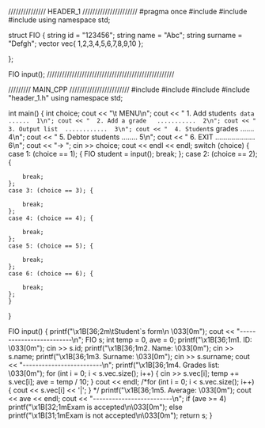 ///////////////  HEADER_1  //////////////////////
#pragma once
#include <iostream>
#include <string>
#include <vector>
using namespace std;

struct FIO {
	string id = "123456";
	string name = "Abc";
	string surname = "Defgh";
	vector<int> vec{ 1,2,3,4,5,6,7,8,9,10 };

};

FIO input();
///////////////////////////////////////////////////






/////////     MAIN_CPP     ////////////////////////
#include <iostream>
#include <iomanip>
#include <cmath>
#include "header_1.h"
using namespace std;

int main()
{
	int choice;
	cout << "\t   MENU\n";
	cout << "  1. Add student`s data ......  1\n";
	cout << "  2. Add a grade   ...........  2\n";
	cout << "  3. Output list  ............  3\n";
	cout << "  4. Student`s grades  .......  4\n";
	cout << "  5. Debtor students  ........  5\n";
	cout << "  6. EXIT ....................  6\n";
	cout << "-> ";
	cin >> choice;
	cout << endl << endl;
	switch (choice) {
	case 1: (choice == 1); {
		FIO student = input();
		break;
	};
	case 2: (choice == 2); {

		break;
	};
	case 3: (choice == 3); {

		break;
	};
	case 4: (choice == 4); {

		break;
	};
	case 5: (choice == 5); {

		break;
	};
	case 6: (choice == 6); {
		
		break;
	};
	}


}

FIO input() {
	printf("\x1B[36;2m\tStudent`s form\n \033[0m");
	cout << "-------------------------\n";
	FIO s;
	int temp = 0, ave = 0;
	printf("\x1B[36;1m1. ID: \033[0m");
	cin >> s.id;
	printf("\x1B[36;1m2. Name: \033[0m");
	cin >> s.name;
	printf("\x1B[36;1m3. Surname: \033[0m");
	cin >> s.surname;
	cout << "-------------------------\n";
	printf("\x1B[36;1m4. Grades list: \033[0m");
	for (int i = 0; i < s.vec.size(); i++)
	{
		cin >> s.vec[i];
		temp += s.vec[i];
		ave = temp / 10;
	}
	cout << endl;
	/*for (int i = 0; i < s.vec.size(); i++)
	{
		cout << s.vec[i] << '|';
	} */
	printf("\x1B[36;1m5. Average: \033[0m");
	cout << ave << endl;
	cout << "-------------------------\n";
	if (ave >= 4)
		printf("\x1B[32;1mExam is accepted\n\033[0m");
	else
		printf("\x1B[31;1mExam is not accepted\n\033[0m");
	return s;
}
